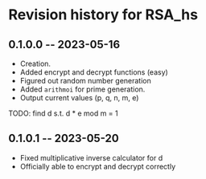 # Revision history for RSA_hs

## 0.1.0.0 -- 2023-05-16

* Creation.
* Added encrypt and decrypt functions (easy)
* Figured out random number generation
* Added `arithmoi` for prime generation.
* Output current values (p, q, n, m, e)

TODO: find d s.t. d * e mod m = 1

## 0.1.0.1 -- 2023-05-20

* Fixed multiplicative inverse calculator for d
* Officially able to encrypt and decrypt correctly
